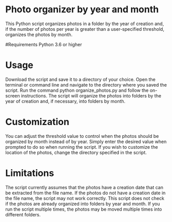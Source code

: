 # Photo organizer by year and month
This Python script organizes photos in a folder by the year of creation and, if the number of photos per year is greater than a user-specified threshold, organizes the photos by month.

#Requirements
Python 3.6 or higher

# Usage
Download the script and save it to a directory of your choice.
Open the terminal or command line and navigate to the directory where you saved the script.
Run the command python organize_photos.py and follow the on-screen instructions.
The script will organize the photos into folders by the year of creation and, if necessary, into folders by month.

# Customization
You can adjust the threshold value to control when the photos should be organized by month instead of by year. Simply enter the desired value when prompted to do so when running the script.
If you wish to customize the location of the photos, change the directory specified in the script.

# Limitations
The script currently assumes that the photos have a creation date that can be extracted from the file name. If the photos do not have a creation date in the file name, the script may not work correctly.
This script does not check if the photos are already organized into folders by year and month. If you run the script multiple times, the photos may be moved multiple times into different folders.
